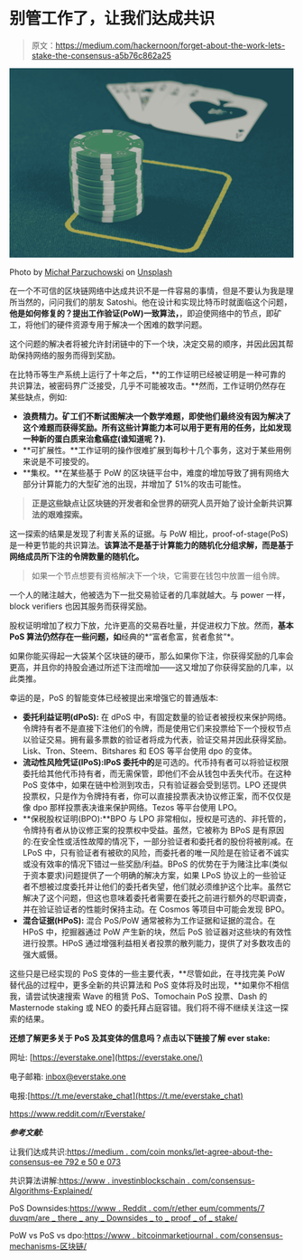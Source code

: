 # 别管工作了，让我们达成共识

> 原文：<https://medium.com/hackernoon/forget-about-the-work-lets-stake-the-consensus-a5b76c862a25>

![](img/4cb84e6a7847a35c5b34d9285bd73dcc.png)

Photo by [Michał Parzuchowski](https://unsplash.com/@mparzuchowski?utm_source=medium&utm_medium=referral) on [Unsplash](https://unsplash.com?utm_source=medium&utm_medium=referral)

在一个不可信的区块链网络中达成共识不是一件容易的事情，但是不要认为我是理所当然的，问问我们的朋友 Satoshi。他在设计和实现比特币时就面临这个问题，**他是如何修复的？提出工作验证(PoW)一致算法，**，即迫使网络中的节点，即矿工，将他们的硬件资源专用于解决一个困难的数学问题。

这个问题的解决者将被允许封闭链中的下一个块，决定交易的顺序，并因此因其帮助保持网络的服务而得到奖励。

在比特币等生产系统上运行了十年之后，**的工作证明已经被证明是一种可靠的共识算法，被密码界广泛接受，几乎不可能被攻击。**然而，工作证明仍然存在某些缺点，例如:

*   **浪费精力。矿工们不断试图解决一个数学难题，即使他们最终没有因为解决了这个难题而获得奖励。所有这些计算能力本可以用于更有用的任务，比如发现一种新的蛋白质来治愈癌症(谁知道呢？).**
*   **可扩展性。**工作证明的操作很难扩展到每秒十几个事务，这对于某些用例来说是不可接受的。
*   **集权。**在某些基于 PoW 的区块链平台中，难度的增加导致了拥有网络大部分计算能力的大型矿池的出现，并增加了 51%的攻击可能性。

> **正是这些缺点让区块链的开发者和全世界的研究人员开始了设计全新共识算法的艰难探索。**

这一探索的结果是发现了利害关系的证据。与 PoW 相比，proof-of-stage(PoS)是一种更节能的共识算法。**该算法不是基于计算能力的随机化分组求解，而是基于网络成员所下注的令牌数量的随机化。**

> 如果一个节点想要有资格解决下一个块，它需要在钱包中放置一组令牌。

一个人的赌注越大，他被选为下一批交易验证者的几率就越大。与 power 一样，block verifiers 也因其服务而获得奖励。

股权证明增加了权力下放，允许更高的交易吞吐量，并促进权力下放。然而，**基本 PoS 算法仍然存在一些问题，如**经典的*“富者愈富，贫者愈贫”*。

如果你能买得起一大袋某个区块链的硬币，那么如果你下注，你获得奖励的几率会更高，并且你的持股会通过所述下注而增加——这又增加了你获得奖励的几率，以此类推。

幸运的是，PoS 的智能变体已经被提出来增强它的普通版本:

*   **委托利益证明(dPoS):** 在 dPoS 中，有固定数量的验证者被授权来保护网络。令牌持有者不是直接下注他们的令牌，而是使用它们来投票给下一个授权节点以验证交易。拥有最多票数的验证者将成为代表，验证交易并因此获得奖励。Lisk、Tron、Steem、Bitshares 和 EOS 等平台使用 dpo 的变体。
*   **流动性风险凭证(lPoS):lPoS 委托中的**是可选的。代币持有者可以将验证权限委托给其他代币持有者，而无需保管，即他们不会从钱包中丢失代币。在这种 PoS 变体中，如果在链中检测到攻击，只有验证器会受到惩罚。LPO 还提供投票权，只是作为令牌持有者，你可以直接投票表决协议修正案，而不仅仅是像 dpo 那样投票表决谁来保护网络。Tezos 等平台使用 LPO。
*   **保税股权证明(BPO):**BPO 与 LPO 非常相似，授权是可选的、非托管的，令牌持有者从协议修正案的投票权中受益。虽然，它被称为 BPoS 是有原因的:在安全性或活性故障的情况下，一部分验证者和委托者的股份将被削减。在 LPoS 中，只有验证者有被砍的风险，而委托者的唯一风险是在验证者不诚实或没有效率的情况下错过一些奖励/利益。BPoS 的优势在于为赌注比率(类似于资本要求)问题提供了一个明确的解决方案，如果 LPoS 协议上的一些验证者不想被过度委托并让他们的委托者失望，他们就必须维护这个比率。虽然它解决了这个问题，但这也意味着委托者需要在委托之前进行额外的尽职调查，并在验证验证者的性能时保持主动。在 Cosmos 等项目中可能会发现 BPO。
*   **混合证据(HPoS):** 混合 PoS/PoW 通常被称为工作证据和证据的混合。在 HPoS 中，挖掘器通过 PoW 产生新的块，然后 PoS 验证器对这些块的有效性进行投票。HPoS 通过增强利益相关者投票的散列能力，提供了对多数攻击的强大威慑。

这些只是已经实现的 PoS 变体的一些主要代表，**尽管如此，在寻找完美 PoW 替代品的过程中，更多全新的共识算法和 PoS 变体将及时出现，**如果你不相信我，请尝试快速搜索 Wave 的租赁 PoS、Tomochain PoS 投票、Dash 的 Masternode staking 或 NEO 的委托拜占庭容错。我们将不得不继续关注这一探索的结果。

**还想了解更多关于 PoS 及其变体的信息吗？点击以下链接了解 ever stake:**

网址: [https://everstake.one](https://everstake.one/)

电子邮箱: [inbox@everstake.one](http://inbox@everstake.one)

电报:[https://t.me/everstake_chat](https://t.me/everstake_chat)

https://www.reddit.com/r/Everstake/

***参考文献:***

让我们达成共识:[https://medium . com/coin monks/let-agree-about-the-consensus-ee 792 e 50 e 073](/coinmonks/lets-agree-about-the-consensus-ee792e50e073)

共识算法讲解:[https://www . investinblockschain . com/consensus-Algorithms-Explained/](https://www.investinblockchain.com/consensus-algorithms-explained/)

PoS Downsides:[https://www . Reddit . com/r/ether eum/comments/7 duvqm/are _ there _ any _ Downsides _ to _ proof _ of _ stake/](https://www.reddit.com/r/ethereum/comments/7duvqm/are_there_any_downsides_to_proof_of_stake/)

PoW vs PoS vs dpo:[https://www . bitcoinmarketjournal . com/consensus-mechanisms-区块链/](https://www.bitcoinmarketjournal.com/consensus-mechanisms-blockchain/)